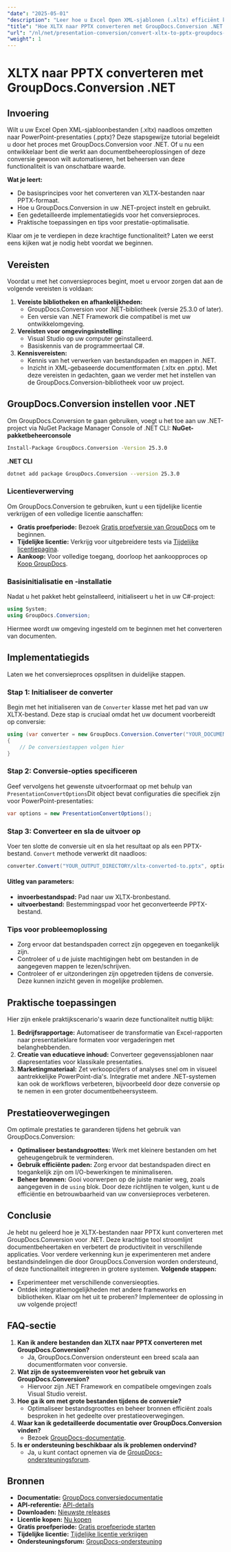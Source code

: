 ```yaml
---
"date": "2025-05-01"
"description": "Leer hoe u Excel Open XML-sjablonen (.xltx) efficiënt kunt converteren naar PowerPoint-presentaties (.pptx) met GroupDocs.Conversion voor .NET. Volg deze stapsgewijze handleiding voor een naadloze documentconversie."
"title": "Hoe XLTX naar PPTX converteren met GroupDocs.Conversion .NET - Stapsgewijze handleiding"
"url": "/nl/net/presentation-conversion/convert-xltx-to-pptx-groupdocs-conversion-net/"
"weight": 1
---
```


# XLTX naar PPTX converteren met GroupDocs.Conversion .NET
## Invoering
Wilt u uw Excel Open XML-sjabloonbestanden (.xltx) naadloos omzetten naar PowerPoint-presentaties (.pptx)? Deze stapsgewijze tutorial begeleidt u door het proces met GroupDocs.Conversion voor .NET. Of u nu een ontwikkelaar bent die werkt aan documentbeheeroplossingen of deze conversie gewoon wilt automatiseren, het beheersen van deze functionaliteit is van onschatbare waarde.

**Wat je leert:**
- De basisprincipes voor het converteren van XLTX-bestanden naar PPTX-formaat.
- Hoe u GroupDocs.Conversion in uw .NET-project instelt en gebruikt.
- Een gedetailleerde implementatiegids voor het conversieproces.
- Praktische toepassingen en tips voor prestatie-optimalisatie.

Klaar om je te verdiepen in deze krachtige functionaliteit? Laten we eerst eens kijken wat je nodig hebt voordat we beginnen.
## Vereisten
Voordat u met het conversieproces begint, moet u ervoor zorgen dat aan de volgende vereisten is voldaan:
1. **Vereiste bibliotheken en afhankelijkheden:**
   - GroupDocs.Conversion voor .NET-bibliotheek (versie 25.3.0 of later).
   - Een versie van .NET Framework die compatibel is met uw ontwikkelomgeving.
2. **Vereisten voor omgevingsinstelling:**
   - Visual Studio op uw computer geïnstalleerd.
   - Basiskennis van de programmeertaal C#.
3. **Kennisvereisten:**
   - Kennis van het verwerken van bestandspaden en mappen in .NET.
   - Inzicht in XML-gebaseerde documentformaten (.xltx en .pptx).
Met deze vereisten in gedachten, gaan we verder met het instellen van de GroupDocs.Conversion-bibliotheek voor uw project.
## GroupDocs.Conversion instellen voor .NET
Om GroupDocs.Conversion te gaan gebruiken, voegt u het toe aan uw .NET-project via NuGet Package Manager Console of .NET CLI:
**NuGet-pakketbeheerconsole**
```bash
Install-Package GroupDocs.Conversion -Version 25.3.0
```
**.NET CLI**
```bash
dotnet add package GroupDocs.Conversion --version 25.3.0
```
### Licentieverwerving
Om GroupDocs.Conversion te gebruiken, kunt u een tijdelijke licentie verkrijgen of een volledige licentie aanschaffen:
- **Gratis proefperiode:** Bezoek [Gratis proefversie van GroupDocs](https://releases.groupdocs.com/conversion/net/) om te beginnen.
- **Tijdelijke licentie:** Verkrijg voor uitgebreidere tests via [Tijdelijke licentiepagina](https://purchase.groupdocs.com/temporary-license/).
- **Aankoop:** Voor volledige toegang, doorloop het aankoopproces op [Koop GroupDocs](https://purchase.groupdocs.com/buy).
### Basisinitialisatie en -installatie
Nadat u het pakket hebt geïnstalleerd, initialiseert u het in uw C#-project:
```csharp
using System;
using GroupDocs.Conversion;
```
Hiermee wordt uw omgeving ingesteld om te beginnen met het converteren van documenten.
## Implementatiegids
Laten we het conversieproces opsplitsen in duidelijke stappen.
### Stap 1: Initialiseer de converter
Begin met het initialiseren van de `Converter` klasse met het pad van uw XLTX-bestand. Deze stap is cruciaal omdat het uw document voorbereidt op conversie:
```csharp
using (var converter = new GroupDocs.Conversion.Converter("YOUR_DOCUMENT_DIRECTORY/sample.xltx"))
{
    // De conversiestappen volgen hier
}
```
### Stap 2: Conversie-opties specificeren
Geef vervolgens het gewenste uitvoerformaat op met behulp van `PresentationConvertOptions`Dit object bevat configuraties die specifiek zijn voor PowerPoint-presentaties:
```csharp
var options = new PresentationConvertOptions();
```
### Stap 3: Converteer en sla de uitvoer op
Voer ten slotte de conversie uit en sla het resultaat op als een PPTX-bestand. `Convert` methode verwerkt dit naadloos:
```csharp
converter.Convert("YOUR_OUTPUT_DIRECTORY/xltx-converted-to.pptx", options);
```
#### Uitleg van parameters:
- **invoerbestandspad:** Pad naar uw XLTX-bronbestand.
- **uitvoerbestand:** Bestemmingspad voor het geconverteerde PPTX-bestand.
### Tips voor probleemoplossing
- Zorg ervoor dat bestandspaden correct zijn opgegeven en toegankelijk zijn.
- Controleer of u de juiste machtigingen hebt om bestanden in de aangegeven mappen te lezen/schrijven.
- Controleer of er uitzonderingen zijn opgetreden tijdens de conversie. Deze kunnen inzicht geven in mogelijke problemen.
## Praktische toepassingen
Hier zijn enkele praktijkscenario's waarin deze functionaliteit nuttig blijkt:
1. **Bedrijfsrapportage:** Automatiseer de transformatie van Excel-rapporten naar presentatieklare formaten voor vergaderingen met belanghebbenden.
2. **Creatie van educatieve inhoud:** Converteer gegevenssjablonen naar diapresentaties voor klassikale presentaties.
3. **Marketingmateriaal:** Zet verkoopcijfers of analyses snel om in visueel aantrekkelijke PowerPoint-dia's.
Integratie met andere .NET-systemen kan ook de workflows verbeteren, bijvoorbeeld door deze conversie op te nemen in een groter documentbeheersysteem.
## Prestatieoverwegingen
Om optimale prestaties te garanderen tijdens het gebruik van GroupDocs.Conversion:
- **Optimaliseer bestandsgroottes:** Werk met kleinere bestanden om het geheugengebruik te verminderen.
- **Gebruik efficiënte paden:** Zorg ervoor dat bestandspaden direct en toegankelijk zijn om I/O-bewerkingen te minimaliseren.
- **Beheer bronnen:** Gooi voorwerpen op de juiste manier weg, zoals aangegeven in de `using` blok.
Door deze richtlijnen te volgen, kunt u de efficiëntie en betrouwbaarheid van uw conversieproces verbeteren.
## Conclusie
Je hebt nu geleerd hoe je XLTX-bestanden naar PPTX kunt converteren met GroupDocs.Conversion voor .NET. Deze krachtige tool stroomlijnt documentbeheertaken en verbetert de productiviteit in verschillende applicaties. Voor verdere verkenning kun je experimenteren met andere bestandsindelingen die door GroupDocs.Conversion worden ondersteund, of deze functionaliteit integreren in grotere systemen.
**Volgende stappen:**
- Experimenteer met verschillende conversieopties.
- Ontdek integratiemogelijkheden met andere frameworks en bibliotheken.
Klaar om het uit te proberen? Implementeer de oplossing in uw volgende project!
## FAQ-sectie
1. **Kan ik andere bestanden dan XLTX naar PPTX converteren met GroupDocs.Conversion?**
   - Ja, GroupDocs.Conversion ondersteunt een breed scala aan documentformaten voor conversie.
2. **Wat zijn de systeemvereisten voor het gebruik van GroupDocs.Conversion?**
   - Hiervoor zijn .NET Framework en compatibele omgevingen zoals Visual Studio vereist.
3. **Hoe ga ik om met grote bestanden tijdens de conversie?**
   - Optimaliseer bestandsgroottes en beheer bronnen efficiënt zoals besproken in het gedeelte over prestatieoverwegingen.
4. **Waar kan ik gedetailleerde documentatie over GroupDocs.Conversion vinden?**
   - Bezoek [GroupDocs-documentatie](https://docs.groupdocs.com/conversion/net/).
5. **Is er ondersteuning beschikbaar als ik problemen ondervind?**
   - Ja, u kunt contact opnemen via de [GroupDocs-ondersteuningsforum](https://forum.groupdocs.com/c/conversion/10).
## Bronnen
- **Documentatie:** [GroupDocs conversiedocumentatie](https://docs.groupdocs.com/conversion/net/)
- **API-referentie:** [API-details](https://reference.groupdocs.com/conversion/net/)
- **Downloaden:** [Nieuwste releases](https://releases.groupdocs.com/conversion/net/)
- **Licentie kopen:** [Nu kopen](https://purchase.groupdocs.com/buy)
- **Gratis proefperiode:** [Gratis proefperiode starten](https://releases.groupdocs.com/conversion/net/)
- **Tijdelijke licentie:** [Tijdelijke licentie verkrijgen](https://purchase.groupdocs.com/temporary-license/)
- **Ondersteuningsforum:** [GroupDocs-ondersteuning](https://forum.groupdocs.com/c/conversion/10)
